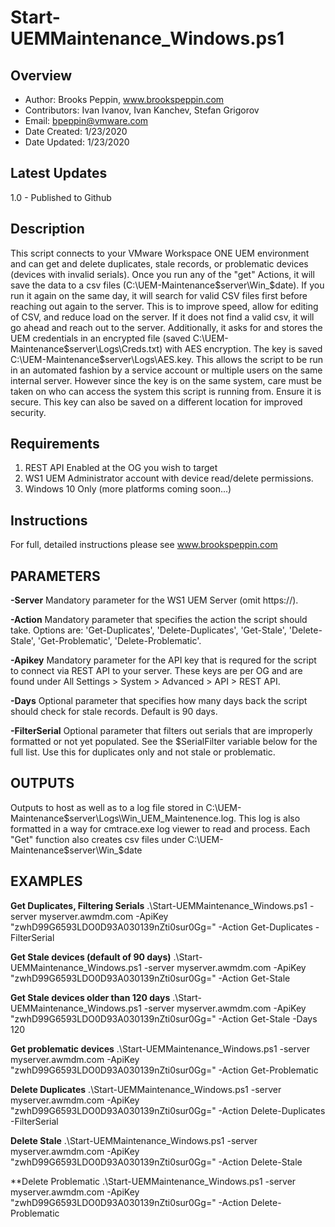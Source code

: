 # Start-UEMMaintenance_Windows.ps1

## Overview

* Author: Brooks Peppin, www.brookspeppin.com
* Contributors: Ivan Ivanov, Ivan Kanchev, Stefan Grigorov
* Email: bpeppin@vmware.com
* Date Created: 1/23/2020
* Date Updated: 1/23/2020


## Latest Updates
1.0 - Published to Github

## Description
  This script connects to your VMware Workspace ONE UEM environment and can get and delete duplicates, stale records, or problematic devices (devices with invalid serials). Once you run any of the "get" Actions, it will save the data to a csv files (C:\UEM-Maintenance\$server\Win_$date). If you run it again on the same day, it will search for valid CSV files first before reaching out again to the server. This is to improve speed, allow for editing of CSV, and reduce load on the server. If it does not find a valid csv, it will go ahead and reach out to the server. Additionally, it asks for and stores the UEM credentials in an encrypted file (saved C:\UEM-Maintenance\$server\Logs\Creds.txt) with AES encryption. The key is saved C:\UEM-Maintenance\$server\Logs\AES.key. This allows the script to be run in an automated fashion by a service account or multiple users on the same internal server. However since the key is on the same system, care must be taken on who can access the system this script is running from. Ensure it is secure. This key can also be saved on a different location for improved security.

## Requirements
1. REST API Enabled at the OG you wish to target
2. WS1 UEM Administrator account with device read/delete permissions. 
3. Windows 10 Only (more platforms coming soon...)

## Instructions

 For full, detailed instructions please see www.brookspeppin.com
 
## PARAMETERS
**-Server**
    Mandatory parameter for the WS1 UEM Server (omit https://). 

**-Action**
	Mandatory parameter that specifies the action the script should take. Options are: 'Get-Duplicates', 'Delete-Duplicates', 'Get-Stale', 'Delete-Stale', 'Get-Problematic', 'Delete-Problematic'. 

**-Apikey**
	Mandatory parameter for the API key that is requred for the script to connect via REST API to your server. These keys are per OG and are found under All Settings > System > Advanced > API > REST API.

**-Days**
	Optional parameter that specifies how many days back the script should check for stale records. Default is 90 days.  

**-FilterSerial**
	Optional parameter that filters out serials that are improperly formatted or not yet populated. See the $SerialFilter variable below for the full list. Use this for duplicates only and not stale or problematic.
 




## OUTPUTS
  Outputs to host as well as to a log file stored in C:\UEM-Maintenance\$server\Logs\Win_UEM_Maintenence.log. This log is also formatted in a way for cmtrace.exe log viewer to read and process. Each "Get" function also 
  creates csv files under C:\UEM-Maintenance\$server\Win_$date
  
  ## EXAMPLES
**Get Duplicates, Filtering Serials**
.\Start-UEMMaintenance_Windows.ps1 -server myserver.awmdm.com -ApiKey "zwhD99G6593LDO0D93A030139nZti0sur0Gg=" -Action Get-Duplicates -FilterSerial

**Get Stale devices (default of 90 days)**
.\Start-UEMMaintenance_Windows.ps1 -server myserver.awmdm.com -ApiKey "zwhD99G6593LDO0D93A030139nZti0sur0Gg=" -Action Get-Stale

**Get Stale devices older than 120 days**
.\Start-UEMMaintenance_Windows.ps1 -server myserver.awmdm.com -ApiKey "zwhD99G6593LDO0D93A030139nZti0sur0Gg=" -Action Get-Stale -Days 120

**Get problematic devices**
.\Start-UEMMaintenance_Windows.ps1 -server myserver.awmdm.com -ApiKey "zwhD99G6593LDO0D93A030139nZti0sur0Gg=" -Action Get-Problematic

**Delete Duplicates**
.\Start-UEMMaintenance_Windows.ps1 -server myserver.awmdm.com -ApiKey "zwhD99G6593LDO0D93A030139nZti0sur0Gg="  -Action Delete-Duplicates -FilterSerial

**Delete Stale**
.\Start-UEMMaintenance_Windows.ps1 -server myserver.awmdm.com -ApiKey "zwhD99G6593LDO0D93A030139nZti0sur0Gg="  -Action Delete-Stale 

**Delete Problematic
.\Start-UEMMaintenance_Windows.ps1 -server myserver.awmdm.com -ApiKey "zwhD99G6593LDO0D93A030139nZti0sur0Gg="  -Action Delete-Problematic